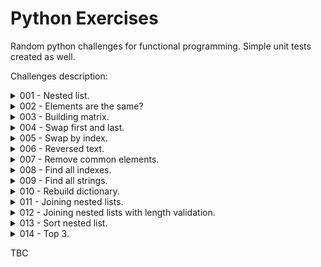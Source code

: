 # Python Exercises
Random python challenges for functional programming. 
Simple unit tests created as well.

Challenges description:

<details>
<summary markdown="span">001 - Nested list.</summary>
<i>Check if list has nested list and all are list type.</i>
</details>

<details>
<summary markdown="span">002 - Elements are the same?</summary>
<i>Check if list elements are all the same.</i>
</details>

<details>
<summary markdown="span">003 - Building matrix.</summary>
<i>Check if you can build matrix. Given array must contain lists and each nested list must have the same amount
of elements.</i>
</details>

<details>
<summary markdown="span">004 - Swap first and last.</summary>
<i>Create function that takes list as argument. Function should swap first and last element of the list.</i>
</details>

<details>
<summary markdown="span">005 - Swap by index.</summary>
<i>Create function that takes for arguments: list, index, index. Swap two index and return list.</i>
</details>

<details>
<summary markdown="span">006 - Reversed text.</summary>
<i>Write a function that takes text as argument and reverse words order.</i>
</details>

<details>
<summary markdown="span">007 - Remove common elements.</summary>
<i>Write a function that takes 2 lists as arguments, removes its common elements and returns both lists.</i>
</details>

<details>
<summary markdown="span">008 - Find all indexes.</summary>
<i>Create function that takes for argument: list and value. Function returns list of elements indexes found.</i>
</details>

<details>
<summary markdown="span">009 - Find all strings.</summary>
<i>Create function that takes list as argument and returns list of indexes with str value.</i>
</details>

<details>
<summary markdown="span">010 - Rebuild dictionary.</summary>
<i>Create function that takes as argument list of dictionaries [{a:b, c:d}, {a:e, c:f}...] and returns dictionary with
 grouped by key elements {a:[b, e], c:[d, f]}.</i>
</details>

<details>
<summary markdown="span">011 - Joining nested lists.</summary>
<i>Create function that takes for argument two nested lists and returns one list where each nested list remains on
the same index in result, ex. [[1, 1], [2, 2]] + [[3, 3], [4, 4]] = [[1, 1, 3, 3], [2, 2, 4 , 4]].</i>
</details>

<details>
<summary markdown="span">012 - Joining nested lists with length validation.</summary>
<i>Create function that takes for argument two nested list and returns new list, which joins elements in nested list
on the same index, ex. [[1], [3]] + [[2], [4]] = [[1, 2], [3, 4]]. Check if there are the same amount of nested list,
if not raise ValueError.</i>
</details>

<details>
<summary markdown="span">013 - Sort nested list.</summary>
<i>Define a function that takes for argument nested list and sort elements ascending by each nested list.</i>
</details>

<details>
<summary markdown="span">014 - Top 3.</summary>
<i>Define a function that takes for argument nested list and returns top 3 elements from each list sorted descending.
Each nested list has at least 3 elements.</i>
</details>

TBC

